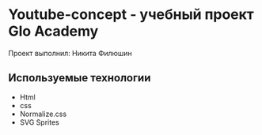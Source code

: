 # Youtube-concept - учебный проект Glo Academy
Проект выполнил: Никита Филюшин
## Используемые технологии 
- Html
- css
- Normalize.css
- SVG Sprites
